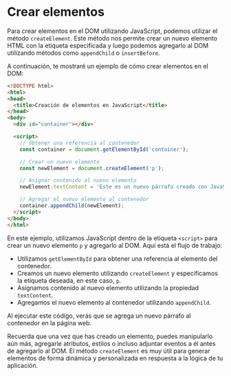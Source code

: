 # Crear elementos

Para crear elementos en el DOM utilizando JavaScript, podemos utilizar el método `createElement`. Este método nos permite crear un nuevo elemento HTML con la etiqueta especificada y luego podemos agregarlo al DOM utilizando métodos como `appendChild` o `insertBefore`.

A continuación, te mostraré un ejemplo de cómo crear elementos en el DOM:

```html
<!DOCTYPE html>
<html>
<head>
  <title>Creación de elementos en JavaScript</title>
</head>
<body>
  <div id="container"></div>

  <script>
    // Obtener una referencia al contenedor
    const container = document.getElementById('container');

    // Crear un nuevo elemento
    const newElement = document.createElement('p');

    // Asignar contenido al nuevo elemento
    newElement.textContent = 'Este es un nuevo párrafo creado con JavaScript';

    // Agregar el nuevo elemento al contenedor
    container.appendChild(newElement);
  </script>
</body>
</html>
```

En este ejemplo, utilizamos JavaScript dentro de la etiqueta `<script>` para crear un nuevo elemento `p` y agregarlo al DOM. Aquí está el flujo de trabajo:

- Utilizamos `getElementById` para obtener una referencia al elemento del contenedor.
- Creamos un nuevo elemento utilizando `createElement` y especificamos la etiqueta deseada, en este caso, `p`.
- Asignamos contenido al nuevo elemento utilizando la propiedad `textContent`.
- Agregamos el nuevo elemento al contenedor utilizando `appendChild`.

Al ejecutar este código, verás que se agrega un nuevo párrafo al contenedor en la página web.

Recuerda que una vez que has creado un elemento, puedes manipularlo aún más, agregarle atributos, estilos o incluso adjuntar eventos a él antes de agregarlo al DOM. El método `createElement` es muy útil para generar elementos de forma dinámica y personalizada en respuesta a la lógica de tu aplicación.
